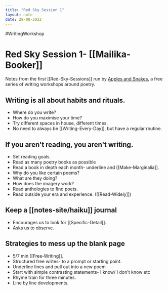 ```yaml
---
title: "Red Sky Session 1"
layout: note
date: 28-08-2022
---
```


#WritingWorkshop

# Red Sky Session 1- [[Mailika-Booker]]

Notes from the first [[Red-Sky-Sessions]] run by <a href="https://applesandsnakes.org/" >Apples and Snakes</a>, a free series of writing workshops around poetry.

## Writing is all about habits and rituals.

-   Where do you write?
-   How do you maximise your time?
-   Try different spaces in house, different times.
-   No need to always be [[Writing-Every-Day]], but have a regular routine.

## If you aren't reading, you aren't writing.

-   Set reading goals.
-   Read as many poetry books as possible
-   Read a book in depth each month- underline and [[Make-Marginalia]].
-   Why do you like certain poems?
-   What are they doing?
-   How does the imagery work?
-   Read anthologies to find poets.
-   Read outside your era and experience. ([[Read-Widely]])

## Keep a [[notes-site/haiku]] journal

-   Encourages us to look for [[Specific-Detail]].
-   Asks us to observe.

## Strategies to mess up the blank page

-   5/7 min [[Free-Writing]].
-   Structured free writes- to a prompt or starting point.
-   Underline lines and pull out into a new poem
-   Start with simple contrasting statements- I know/ I don't know etc
-   Rhyme train for three minutes.
-   Line by line developments.
